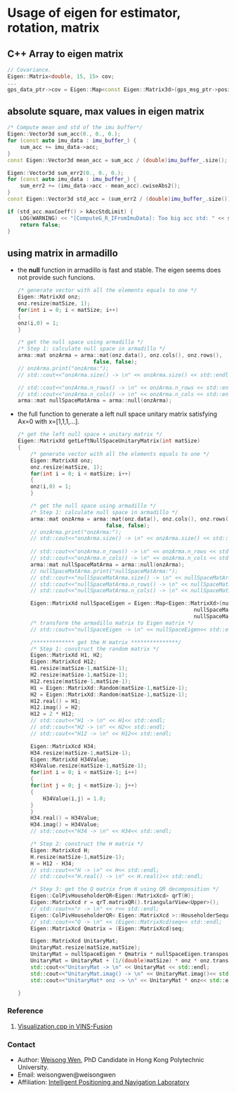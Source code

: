 # Usage of eigen for estimator, rotation, matrix

## C++ Array to eigen matrix 
    
```C++
// Covariance.
Eigen::Matrix<double, 15, 15> cov;
...
gps_data_ptr->cov = Eigen::Map<const Eigen::Matrix3d>(gps_msg_ptr->position_covariance.data());
```

## absolute square, max values in eigen matrix 

```C++
/* Compute mean and std of the imu buffer*/
Eigen::Vector3d sum_acc(0., 0., 0.);
for (const auto imu_data : imu_buffer_) {
    sum_acc += imu_data->acc;
}
const Eigen::Vector3d mean_acc = sum_acc / (double)imu_buffer_.size();

Eigen::Vector3d sum_err2(0., 0., 0.);
for (const auto imu_data : imu_buffer_) {
    sum_err2 += (imu_data->acc - mean_acc).cwiseAbs2();
}
const Eigen::Vector3d std_acc = (sum_err2 / (double)imu_buffer_.size()).cwiseSqrt();

if (std_acc.maxCoeff() > kAccStdLimit) {
    LOG(WARNING) << "[ComputeG_R_IFromImuData]: Too big acc std: " << std_acc.transpose();
    return false;
}
```

## using matrix in armadillo
-  the **null** function in armadillo is fast and stable. The eigen seems does not provide such funcions.
        
    ```C++
    /* generate vector with all the elements equals to one */
    Eigen::MatrixXd onz;
    onz.resize(matSize, 1);
    for(int i = 0; i < matSize; i++)
    {
    onz(i,0) = 1;
    }

    /* get the null space using armadillo */
    /* Step 1: calculate null space in armadillo */
    arma::mat onzArma = arma::mat(onz.data(), onz.cols(), onz.rows(),
                            false, false);
    // onzArma.print("onzArma:"); 
    // std::cout<<"onzArma.size() -> \n" << onzArma.size() << std::endl;

    // std::cout<<"onzArma.n_rows() -> \n" << onzArma.n_rows << std::endl;
    // std::cout<<"onzArma.n_cols() -> \n" << onzArma.n_cols << std::endl;
    arma::mat nullSpaceMatArma = arma::null(onzArma);
    ```
- the full function to generate a left null space unitary matrix satisfying Ax=0 with x=[1,1,1,...].
    ```C++
    /* get the left null space + unitary matrix */
    Eigen::MatrixXd getLeftNullSpaceUnitaryMatrix(int matSize)
    {
        /* generate vector with all the elements equals to one */
        Eigen::MatrixXd onz;
        onz.resize(matSize, 1);
        for(int i = 0; i < matSize; i++)
        {
        onz(i,0) = 1;
        }

        /* get the null space using armadillo */
        /* Step 1: calculate null space in armadillo */
        arma::mat onzArma = arma::mat(onz.data(), onz.cols(), onz.rows(),
                                false, false);
        // onzArma.print("onzArma:"); 
        // std::cout<<"onzArma.size() -> \n" << onzArma.size() << std::endl;
        
        // std::cout<<"onzArma.n_rows() -> \n" << onzArma.n_rows << std::endl;
        // std::cout<<"onzArma.n_cols() -> \n" << onzArma.n_cols << std::endl;
        arma::mat nullSpaceMatArma = arma::null(onzArma);
        // nullSpaceMatArma.print("nullSpaceMatArma:"); 
        // std::cout<<"nullSpaceMatArma.size() -> \n" << nullSpaceMatArma.size() << std::endl;
        // std::cout<<"nullSpaceMatArma.n_rows() -> \n" << nullSpaceMatArma.n_rows << std::endl;
        // std::cout<<"nullSpaceMatArma.n_cols() -> \n" << nullSpaceMatArma.n_cols << std::endl;

        Eigen::MatrixXd nullSpaceEigen = Eigen::Map<Eigen::MatrixXd>(nullSpaceMatArma.memptr(),
                                                            nullSpaceMatArma.n_rows,
                                                            nullSpaceMatArma.n_cols);
        /* transform the armadillo matrix to Eigen matrix */
        // std::cout<<"nullSpaceEigen -> \n" << nullSpaceEigen<< std::endl;

        /************* get the H matrix ***************/
        /* Step 1: construct the random matrix */
        Eigen::MatrixXd H1, H2;
        Eigen::MatrixXcd H12;
        H1.resize(matSize-1,matSize-1);
        H2.resize(matSize-1,matSize-1);
        H12.resize(matSize-1,matSize-1);
        H1 = Eigen::MatrixXd::Random(matSize-1,matSize-1);
        H2 = Eigen::MatrixXd::Random(matSize-1,matSize-1);
        H12.real() = H1;
        H12.imag() = H2;
        H12 = 2 * H12;
        // std::cout<<"H1 -> \n" << H1<< std::endl;
        // std::cout<<"H2 -> \n" << H2<< std::endl;
        // std::cout<<"H12 -> \n" << H12<< std::endl;

        Eigen::MatrixXcd H34;
        H34.resize(matSize-1,matSize-1);
        Eigen::MatrixXd H34Value;
        H34Value.resize(matSize-1,matSize-1);
        for(int i = 0; i < matSize-1; i++)
        {
        for(int j = 0; j < matSize-1; j++)
        {
            H34Value(i,j) = 1.0;
        }
        }
        H34.real() = H34Value;
        H34.imag() = H34Value;
        // std::cout<<"H34 -> \n" << H34<< std::endl;

        /* Step 2: construct the H matrix */
        Eigen::MatrixXcd H;
        H.resize(matSize-1,matSize-1);
        H = H12 - H34;
        // std::cout<<"H -> \n" << H<< std::endl;
        // std::cout<<"H.real() -> \n" << H.real()<< std::endl;

        /* Step 3: get the Q matrix from H using QR decomposition */
        Eigen::ColPivHouseholderQR<Eigen::MatrixXcd> qrT(H);
        Eigen::MatrixXcd r = qrT.matrixQR().triangularView<Upper>();
        // std::cout<<"r -> \n" << r<< std::endl;
        Eigen::ColPivHouseholderQR< Eigen::MatrixXcd >::HouseholderSequenceType  seq = qrT.householderQ();
        // std::cout<<"Q -> \n" << (Eigen::MatrixXcd)seq<< std::endl;
        Eigen::MatrixXcd Qmatrix = (Eigen::MatrixXcd)seq;

        Eigen::MatrixXcd UnitaryMat;
        UnitaryMat.resize(matSize,matSize);
        UnitaryMat = nullSpaceEigen * Qmatrix * nullSpaceEigen.transpose();
        UnitaryMat = UnitaryMat + (1/(double)matSize) * onz * onz.transpose();
        std::cout<<"UnitaryMat -> \n" << UnitaryMat << std::endl;
        std::cout<<"UnitaryMat.imag() -> \n" << UnitaryMat.imag()<< std::endl;
        std::cout<<"UnitaryMat* onz -> \n" << UnitaryMat * onz<< std::endl;

    }
    ```

### Reference
1. [Visualization.cpp in VINS-Fusion](https://github.com/HKUST-Aerial-Robotics/VINS-Fusion/blob/master/vins_estimator/src/utility/visualization.cpp#L161)
<!-- 2. [Quick Intro to Git and GitHub](https://hplgit.github.io/teamods/bitgit/Langtangen_bitgit_4print.pdf) -->


### Contact
- Author: [Weisong Wen](https://weisongwen.wixsite.com/weisongwen), PhD Candidate in Hong Kong Polytechnic University.
- Email: weisongwen@weisongwen
- Affiliation: [Intelligent Positioning and Navigation Laboratory](https://www.polyu-ipn-lab.com/)